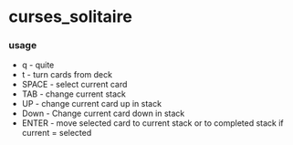 # curses_solitaire

### usage

* q - quite
* t - turn cards from deck
* SPACE - select current card
* TAB - change current stack
* UP - change current card up in stack
* Down - Change current card down in stack
* ENTER - move selected card to current stack or to completed stack if current = selected
